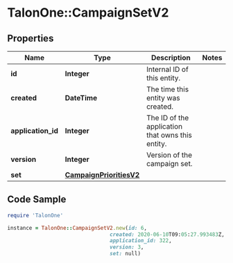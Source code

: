 # TalonOne::CampaignSetV2

## Properties

Name | Type | Description | Notes
------------ | ------------- | ------------- | -------------
**id** | **Integer** | Internal ID of this entity. | 
**created** | **DateTime** | The time this entity was created. | 
**application_id** | **Integer** | The ID of the application that owns this entity. | 
**version** | **Integer** | Version of the campaign set. | 
**set** | [**CampaignPrioritiesV2**](CampaignPrioritiesV2.md) |  | 

## Code Sample

```ruby
require 'TalonOne'

instance = TalonOne::CampaignSetV2.new(id: 6,
                                 created: 2020-06-10T09:05:27.993483Z,
                                 application_id: 322,
                                 version: 3,
                                 set: null)
```


